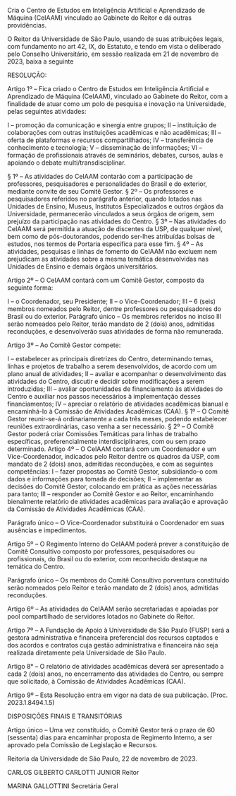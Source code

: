 Cria o Centro de Estudos em Inteligência Artificial e Aprendizado de Máquina (CeIAAM) vinculado ao Gabinete do Reitor e dá outras providências.

O Reitor da Universidade de São Paulo, usando de suas atribuições legais, com fundamento no art 42, IX, do Estatuto, e tendo em vista o deliberado pelo Conselho Universitário, em sessão realizada em 21 de novembro de 2023, baixa a seguinte

RESOLUÇÃO:

Artigo 1º – Fica criado o Centro de Estudos em Inteligência Artificial e Aprendizado de Máquina (CeIAAM), vinculado ao Gabinete do Reitor, com a finalidade de atuar como um polo de pesquisa e inovação na Universidade, pelas seguintes atividades:

I – promoção da comunicação e sinergia entre grupos;
II – instituição de colaborações com outras instituições acadêmicas e não acadêmicas;
III – oferta de plataformas e recursos compartilhados;
IV – transferência de conhecimento e tecnologia;
V – disseminação de informações;
VI – formação de profissionais através de seminários, debates, cursos, aulas e apoiando o debate multi/transdisciplinar.

§ 1º – As atividades do CeIAAM contarão com a participação de professores, pesquisadores e personalidades do Brasil e do exterior, mediante convite de seu Comitê Gestor.
§ 2º – Os professores e pesquisadores referidos no parágrafo anterior, quando lotados nas Unidades de Ensino, Museus, Institutos Especializados e outros órgãos da Universidade, permanecerão vinculados a seus órgãos de origem, sem prejuízo da participação nas atividades do Centro.
§ 3º – Nas atividades do CeIAAM será permitida a atuação de discentes da USP, de qualquer nível, bem como de pós-doutorandos, podendo ser-lhes atribuídas bolsas de estudos, nos termos de Portaria específica para esse fim.
§ 4º – As atividades, pesquisas e linhas de fomento do CeIAAM não excluem nem prejudicam as atividades sobre a mesma temática desenvolvidas nas Unidades de Ensino e demais órgãos universitários.

Artigo 2º – O CeIAAM contará com um Comitê Gestor, composto da seguinte forma:

I – o Coordenador, seu Presidente;
II – o Vice-Coordenador;
III – 6 (seis) membros nomeados pelo Reitor, dentre professores ou pesquisadores do Brasil ou do exterior.
Parágrafo único – Os membros referidos no inciso III serão nomeados pelo Reitor, terão mandato de 2 (dois) anos, admitidas reconduções, e desenvolverão suas atividades de forma não remunerada.

Artigo 3º – Ao Comitê Gestor compete:

I – estabelecer as principais diretrizes do Centro, determinando temas, linhas e projetos de trabalho a serem desenvolvidos, de acordo com um plano anual de atividades;
II – avaliar e acompanhar o desenvolvimento das atividades do Centro, discutir e decidir sobre modificações a serem introduzidas;
III – avaliar oportunidades de financiamento às atividades do Centro e auxiliar nos passos necessários à implementação desses financiamentos;
IV – apreciar o relatório de atividades acadêmicas bianual e encaminhá-lo à Comissão de Atividades Acadêmicas (CAA).
§ 1º – O Comitê Gestor reunir-se-á ordinariamente a cada três meses, podendo estabelecer reuniões extraordinárias, caso venha a ser necessário.
§ 2º – O Comitê Gestor poderá criar Comissões Temáticas para linhas de trabalho específicas, preferencialmente interdisciplinares, com ou sem prazo determinado.
Artigo 4º – O CeIAAM contará com um Coordenador e um Vice-Coordenador, indicados pelo Reitor dentre os quadros da USP, com mandato de 2 (dois) anos, admitidas reconduções, e com as seguintes competências:
I – fazer propostas ao Comitê Gestor, subsidiando-o com dados e informações para tomada de decisões;
II – implementar as decisões do Comitê Gestor, colocando em prática as ações necessárias para tanto;
III – responder ao Comitê Gestor e ao Reitor, encaminhando bienalmente relatório de atividades acadêmicas para avaliação e aprovação da Comissão de Atividades Acadêmicas (CAA).

Parágrafo único – O Vice-Coordenador substituirá o Coordenador em suas ausências e impedimentos.

Artigo 5º – O Regimento Interno do CeIAAM poderá prever a constituição de Comitê Consultivo composto por professores, pesquisadores ou profissionais, do Brasil ou do exterior, com reconhecido destaque na temática do Centro.

Parágrafo único – Os membros do Comitê Consultivo porventura constituído serão nomeados pelo Reitor e terão mandato de 2 (dois) anos, admitidas reconduções.

Artigo 6º – As atividades do CeIAAM serão secretariadas e apoiadas por pool compartilhado de servidores lotados no Gabinete do Reitor.

Artigo 7º – A Fundação de Apoio à Universidade de São Paulo (FUSP) será a gestora administrativa e financeira preferencial dos recursos captados e dos acordos e contratos cuja gestão administrativa e financeira não seja realizada diretamente pela Universidade de São Paulo.

Artigo 8° – O relatório de atividades acadêmicas deverá ser apresentado a cada 2 (dois) anos, no encerramento das atividades do Centro, ou sempre que solicitado, à Comissão de Atividades Acadêmicas (CAA).

Artigo 9º – Esta Resolução entra em vigor na data de sua publicação. (Proc. 2023.1.8494.1.5)

DISPOSIÇÕES FINAIS E TRANSITÓRIAS

Artigo único – Uma vez constituído, o Comitê Gestor terá o prazo de 60 (sessenta) dias para encaminhar proposta de Regimento Interno, a ser aprovado pela Comissão de Legislação e Recursos.

Reitoria da Universidade de São Paulo, 22 de novembro de 2023.

CARLOS GILBERTO CARLOTTI JUNIOR
Reitor

MARINA GALLOTTINI
Secretária Geral